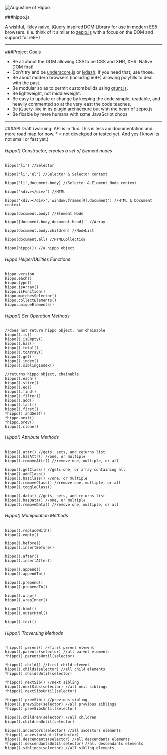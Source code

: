 ![Augustine of Hippo](https://raw.github.com/codylindley/hippojs/master/saint-augustine.jpeg)

###hippo.js


A wishful, likley naive, jQuery inspired DOM Library for use in modern ES5 browsers. 
(i.e. think of it similar to [zepto.js](http://zeptojs.com/) with a focus on the DOM and support for ie9+)

---

###Project Goals 

* Be all about the DOM allowing CSS to be CSS and XHR, XHR. Native DOM first!
* Don't try and be [underscore.js](http://underscorejs.org/) or [lodash](http://lodash.com/). If you need that, use those.
* Be about modern browsers (including ie9+) allowing polyfills to deal with the past.
* Be modular so as to permit custom builds using [grunt.js](http://gruntjs.com/).
* Be lightweight, not middleweight.
* Be easy to update or change by keeping the code simple, readable, and heavily commented so at the very least the code teaches.
* Be jQuery-like in its plugin architecture but with the heart of zepto.js.
* Be fixable by mere humans with some JavaScript chops

---

###API Draft 
(warning: API is in flux. This is less api documentation and more road map for now. * = not developed or tested yet. And yes I know its not small or fast yet.)


###### Hippo() Constructor, creates a set of Element nodes

```
hippo('li') //Selector

hippo('li','ul') //Selector & Selector context

hippo('li',document.body) //Selector & Element Node context 

hippo('<div></div>') //HTML

hippo('<div></div>','window.frames[0].document') //HTML & Document context

hippo(document.body) //Element Node

hippo([document.body,document.head])` //Array

hippo(document.body.children) //NodeList

hippo(document.all) //HTMLCollection

hippo(hippo()) //a hippo object
```
###### Hippo Helper/Utilities Functions
```
hippo.version
hippo.each()
hippo.type()
hippo.isArray()
hippo.isFunction()
hippo.matchesSelector()
hippo.collectElements()
hippo.uniqueElements()
```
###### Hippo() Set Operation Methods
```
//does not return hippo object, non-chainable
hippo().is()
hippo().isEmpty()
hippo().has()
hippo().total()
hippo().toArray()
hippo().get()
hippo().index()
hippo().siblingIndex()

//returns hippo object, chainable 
hippo().each()
hippo().slice()
hippo().eq()
hippo().find()
hippo().filter()
hippo().add()
hippo().last()
hippo().first()
*hippo().andSelf()
*hippo.next()
*hippo.prev()
hippo().clone()
```
###### Hippo() Attribute Methods
```
hippo().attr() //gets, sets, and returns list
hippo().hasAttr() //one, or multiple
hippo().removeAttr() //remove one, multiple, or all

hippo().getClass() //gets one, or array containing all
hippo().addClass()
hippo().hasClass() //one, or multiple
hippo().removeClass() //remove one, multiple, or all
hippo().toggleClass()

hippo().data() //gets, sets, and returns list
hippo().hasData() //one, or multiple
hippo().removeData() //remove one, multiple, or all
```
###### Hippo() Manipulation Methods
```
hippo().replaceWith()
hippo().empty()

hippo().before()
hippo().insertBefore()

hippo().after()
hippo().insertAfter()

hippo().append()
hippo().appendTo()

hippo().prepend()
hippo().prependTo()

hippo().wrap()
hippo().wrapInner()

hippo().html()
hippo().outerHtml()

hippo().text()
```
###### Hippo() Traversing Methods
```
*hippo().parent() //first parent element
hippo().parents(selector) //all parent elements
*hippo().parentsUntil(selector)

*hippo().child() //first child element
hippo().childs(selector) //all child elements
*hippo().childsUntil(selector) 

*hippo().nextSib() //next sibling
hippo().nextSibs(selector) //all next siblings
*hippo().nextSibsUntil(selector) 

*hippo().prevSib() //previous sibling
hippo().prevSibs(selector) //all previous siblings
*hippo().prevSibsUntil(selector)

hippo().children(selector) //all children
hippo().childrenUntil(selector)

hippo().ancestors(selector) //all ancestors elements
*hippo().ancestorsUntil(selector)
hippo().descendants(selector) //all descendants elements
*hippo().descendantsUntil(selector) //all descendants elements
hippo().siblings(selector) //all sibling elements
```

